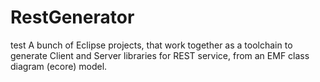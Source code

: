 RestGenerator
=============
test
A bunch of Eclipse projects, that work together as a toolchain to generate Client and Server libraries for REST service, from an EMF class diagram (ecore) model. 
